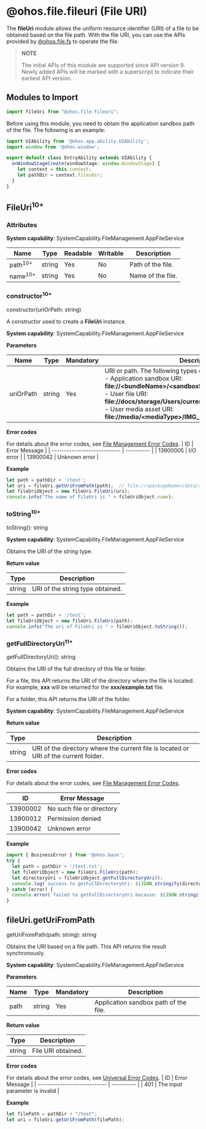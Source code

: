 # @ohos.file.fileuri (File URI)

The **fileUri** module allows the uniform resource identifier (URI) of a file to be obtained based on the file path. With the file URI, you can use the APIs provided by [@ohos.file.fs](js-apis-file-fs.md) to operate the file.

> **NOTE**
>
> The initial APIs of this module are supported since API version 9. Newly added APIs will be marked with a superscript to indicate their earliest API version.

## Modules to Import

```ts
import fileUri from "@ohos.file.fileuri";
```

Before using this module, you need to obtain the application sandbox path of the file. The following is an example:

  ```ts
  import UIAbility from '@ohos.app.ability.UIAbility';
  import window from '@ohos.window';

  export default class EntryAbility extends UIAbility {
    onWindowStageCreate(windowStage: window.WindowStage) {
      let context = this.context;
      let pathDir = context.filesDir;
    }
  }
  ```

## FileUri<sup>10+</sup>

### Attributes

**System capability**: SystemCapability.FileManagement.AppFileService

| Name| Type| Readable| Writable| Description|
| -------- | -------- | -------- | -------- | -------- |
| path<sup>10+</sup> | string | Yes| No| Path of the file. |
| name<sup>10+</sup> | string | Yes| No| Name of the file.|

### constructor<sup>10+</sup>

constructor(uriOrPath: string)

A constructor used to create a **FileUri** instance.

**System capability**: SystemCapability.FileManagement.AppFileService

**Parameters**

| Name| Type| Mandatory| Description|
| -------- | -------- | -------- | -------- |
| uriOrPath | string | Yes| URI or path. The following types of URIs are available:<br>- Application sandbox URI: **file://\<bundleName>/\<sandboxPath>**<br>- User file URI: **file://docs/storage/Users/currentUser/\<publicPath>**<br>- User media asset URI: **file://media/\<mediaType>/IMG_DATATIME_ID/\<displayName>** |

**Error codes**

For details about the error codes, see [File Management Error Codes](../errorcodes/errorcode-filemanagement.md).
| ID                    | Error Message       |
| ---------------------------- | ---------- |
| 13900005 | I/O error |
| 13900042 | Unknown error |

**Example**

  ```ts
  let path = pathDir + '/test';
  let uri = fileUri.getUriFromPath(path);  // file://<packageName>/data/storage/el2/base/haps/entry/files/test
  let fileUriObject = new fileUri.FileUri(uri);
  console.info("The name of FileUri is " + fileUriObject.name);
  ```

### toString<sup>10+</sup>

toString(): string

**System capability**: SystemCapability.FileManagement.AppFileService

Obtains the URI of the string type.

**Return value**

| Type| Description|
| -------- | -------- |
| string | URI of the string type obtained.|

**Example**

  ```ts
  let path = pathDir + '/test';
  let fileUriObject = new fileUri.FileUri(path);
  console.info("The uri of FileUri is " + fileUriObject.toString());
  ```

### getFullDirectoryUri<sup>11+</sup>

getFullDirectoryUri(): string

Obtains the URI of the full directory of this file or folder.

For a file, this API returns the URI of the directory where the file is located. For example, **xxx** will be returned for the  **xxx/example.txt** file.

For a folder, this API returns the URI of the folder.

**System capability**: SystemCapability.FileManagement.AppFileService

**Return value**

| Type                 | Description                               |
| --------------------- |-----------------------------------|
| string | URI of the directory where the current file is located or URI of the current folder.|

**Error codes**

For details about the error codes, see [File Management Error Codes](../errorcodes/errorcode-filemanagement.md).

| ID                    | Error Message                     |
| ---------------------------- |---------------------------|
| 13900002 | No such file or directory |
| 13900012 | Permission denied         |
| 13900042 | Unknown error             |

**Example**

  ```ts
  import { BusinessError } from '@ohos.base';
  try {
    let path = pathDir + '/test.txt';
    let fileUriObject = new fileUri.FileUri(path);
    let directoryUri = fileUriObject.getFullDirectoryUri();
    console.log(`success to getFullDirectoryUri: ${JSON.stringify(directoryUri)}`);
  } catch (error) {
    console.error(`failed to getFullDirectoryUri because: ${JSON.stringify(error)}`);
  }
  ```

## fileUri.getUriFromPath

getUriFromPath(path: string): string

Obtains the URI based on a file path. This API returns the result synchronously.

**System capability**: SystemCapability.FileManagement.AppFileService

**Parameters**

| Name| Type  | Mandatory| Description                      |
| ------ | ------ | ---- | -------------------------- |
| path   | string | Yes  | Application sandbox path of the file. |

**Return value**

| Type                          | Description        |
| ---------------------------- | ---------- |
| string | File URI obtained.|

**Error codes** 

For details about the error codes, see [Universal Error Codes](../errorcodes/errorcode-universal.md).
| ID                    | Error Message       |
| ---------------------------- | ---------- |
| 401 | The input parameter is invalid |

**Example**

  ```ts
  let filePath = pathDir + "/test";
  let uri = fileUri.getUriFromPath(filePath);
  ```
